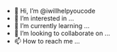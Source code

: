- 👋 Hi, I’m @iwillhelpyoucode
- 👀 I’m interested in ...
- 🌱 I’m currently learning ...
- 💞️ I’m looking to collaborate on ...
- 📫 How to reach me ...

<!---
iwillhelpyoucode/iwillhelpyoucode is a ✨ special ✨ repository because its `README.md` (this file) appears on your GitHub profile.
You can click the Preview link to take a look at your changes.
--->
